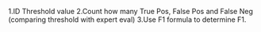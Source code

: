 1.ID Threshold value 
2.Count how many True Pos, False Pos and False Neg (comparing threshold with expert eval)
3.Use F1 formula to determine F1. 


